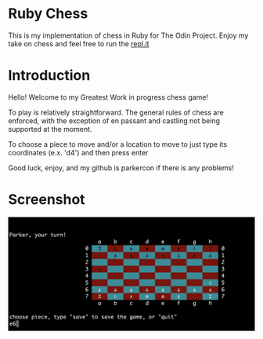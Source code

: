 # Ruby Chess
This is my implementation of chess in Ruby for The Odin Project. 
Enjoy my take on chess and feel free to run the [repl.it](https://repl.it/@parkercon/rubychess)

# Introduction
Hello! Welcome to my Greatest Work in progress chess game!

To play is relatively straightforward.
The general rules of chess are enforced, with the exception of en passant and castling
not being supported at the moment.

To choose a piece to move and/or a location to move to just type its coordinates
(e.x. 'd4') and then press enter

Good luck, enjoy, and my github is parkercon if there is any problems!

# Screenshot
![Gameplay Screenshot](./screenshots/chess_screenshot.png)
